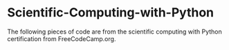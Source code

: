 # Scientific-Computing-with-Python
The following pieces of code are from the scientific computing with Python certification from FreeCodeCamp.org. 
